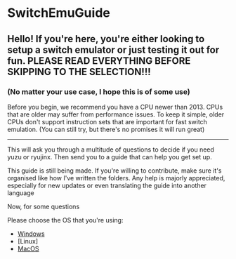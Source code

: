 # SwitchEmuGuide
## Hello! If you're here, you're either looking to setup a switch emulator or just testing it out for fun. PLEASE READ EVERYTHING BEFORE SKIPPING TO THE SELECTION!!!
### (No matter your use case, I hope this is of some use)
Before you begin, we recommend you have a CPU newer than 2013. CPUs that are older may suffer from performance issues. To keep it simple, older CPUs don't support instruction sets that are important for fast switch emulation. (You can still try, but there's no promises it will run great)

* * *

This will ask you through a multitude of questions to decide if you need yuzu or ryujinx. Then send you to a guide that can help you get set up.

This guide is still being made. If you're willing to contribute, make sure it's organised like how I've written the folders. Any help is majorly appreciated, especially for new updates or even translating the guide into another language

Now, for some questions

Please choose the OS that you're using:

- [Windows](https://github.com/RMED24/SwitchEmuGuide/blob/main/English/Selections/Windows/Online.md)
- [Linux]
- [MacOS](https://github.com/RMED24/SwitchEmuGuide/blob/main/English/Selections/MacOS/Ryujinx.md)
